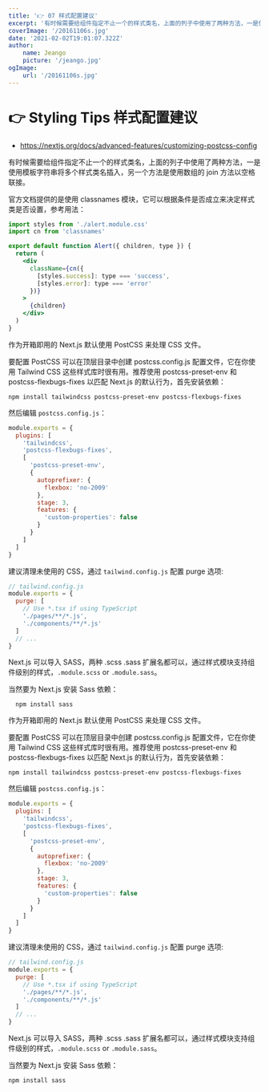 ```yaml
---
title: '👉 07 样式配置建议'
excerpt: '有时候需要给组件指定不止一个的样式类名，上面的列子中使用了两种方法，一是使用模板字符串将多个样式类名插入，另一个方法是使用数组的 join 方法以空格联接。'
coverImage: '/20161106s.jpg'
date: '2021-02-02T19:01:07.322Z'
author:
    name: Jeango
    picture: '/jeango.jpg'
ogImage:
    url: '/20161106s.jpg'
---
```


# 👉 Styling Tips 样式配置建议

- https://nextjs.org/docs/advanced-features/customizing-postcss-config


有时候需要给组件指定不止一个的样式类名，上面的列子中使用了两种方法，一是使用模板字符串将多个样式类名插入，另一个方法是使用数组的 join 方法以空格联接。

官方文档提供的是使用 classnames 模块，它可以根据条件是否成立来决定样式类是否设置，参考用法：

```jsx
import styles from './alert.module.css'
import cn from 'classnames'

export default function Alert({ children, type }) {
  return (
    <div
      className={cn({
        [styles.success]: type === 'success',
        [styles.error]: type === 'error'
      })}
    >
      {children}
    </div>
  )
}
```

作为开箱即用的 Next.js 默认使用 PostCSS 来处理 CSS 文件。

要配置 PostCSS 可以在顶层目录中创建 postcss.config.js 配置文件，它在你使用 Tailwind CSS 这些样式库时很有用。推荐使用 postcss-preset-env 和 postcss-flexbugs-fixes 以匹配 Next.js 的默认行为，首先安装依赖：

    npm install tailwindcss postcss-preset-env postcss-flexbugs-fixes

然后编辑 `postcss.config.js`：

```js
module.exports = {
  plugins: [
    'tailwindcss',
    'postcss-flexbugs-fixes',
    [
      'postcss-preset-env',
      {
        autoprefixer: {
          flexbox: 'no-2009'
        },
        stage: 3,
        features: {
          'custom-properties': false
        }
      }
    ]
  ]
}
```

建议清理未使用的 CSS，通过 `tailwind.config.js` 配置 purge 选项:

```js
// tailwind.config.js
module.exports = {
  purge: [
    // Use *.tsx if using TypeScript
    './pages/**/*.js',
    './components/**/*.js'
  ]
  // ...
}
```

Next.js 可以导入 SASS，两种 .scss .sass 扩展名都可以，通过样式模块支持组件级别的样式，`.module.scss` or `.module.sass`。

当然要为 Next.js 安装 Sass 依赖：

	  npm install sass


作为开箱即用的 Next.js 默认使用 PostCSS 来处理 CSS 文件。

要配置 PostCSS 可以在顶层目录中创建 postcss.config.js 配置文件，它在你使用 Tailwind CSS 这些样式库时很有用。推荐使用 postcss-preset-env 和 postcss-flexbugs-fixes 以匹配 Next.js 的默认行为，首先安装依赖：

	npm install tailwindcss postcss-preset-env postcss-flexbugs-fixes

然后编辑 `postcss.config.js`：

```js
module.exports = {
  plugins: [
    'tailwindcss',
    'postcss-flexbugs-fixes',
    [
      'postcss-preset-env',
      {
        autoprefixer: {
          flexbox: 'no-2009'
        },
        stage: 3,
        features: {
          'custom-properties': false
        }
      }
    ]
  ]
}
```

建议清理未使用的 CSS，通过 `tailwind.config.js` 配置 purge 选项:

```js
// tailwind.config.js
module.exports = {
  purge: [
    // Use *.tsx if using TypeScript
    './pages/**/*.js',
    './components/**/*.js'
  ]
  // ...
}
```

Next.js 可以导入 SASS，两种 .scss .sass 扩展名都可以，通过样式模块支持组件级别的样式，`.module.scss` or `.module.sass`。

当然要为 Next.js 安装 Sass 依赖：

	npm install sass
